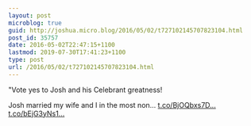 ```yaml
---
layout: post
microblog: true
guid: http://joshua.micro.blog/2016/05/02/t727102145707823104.html
post_id: 35757
date: 2016-05-02T22:47:15+1100
lastmod: 2019-07-30T17:41:23+1100
type: post
url: /2016/05/02/t727102145707823104.html
---
```

"Vote yes to Josh and his Celebrant greatness!

Josh married my wife and I in the most non… [t.co/BjOQbxs7D...](https://t.co/BjOQbxs7DU) [t.co/bEjG3yNs1...](https://t.co/bEjG3yNs17)
